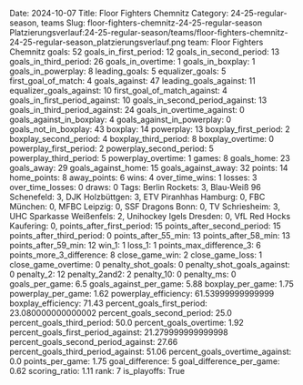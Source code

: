 Date: 2024-10-07
Title: Floor Fighters Chemnitz
Category: 24-25-regular-season, teams
Slug: floor-fighters-chemnitz-24-25-regular-season
Platzierungsverlauf:24-25-regular-season/teams/floor-fighters-chemnitz-24-25-regular-season_platzierungsverlauf.png
team: Floor Fighters Chemnitz
goals: 52
goals_in_first_period: 12
goals_in_second_period: 13
goals_in_third_period: 26
goals_in_overtime: 1
goals_in_boxplay: 1
goals_in_powerplay: 8
leading_goals: 5
equalizer_goals: 5
first_goal_of_match: 4
goals_against: 47
leading_goals_against: 11
equalizer_goals_against: 10
first_goal_of_match_against: 4
goals_in_first_period_against: 10
goals_in_second_period_against: 13
goals_in_third_period_against: 24
goals_in_overtime_against: 0
goals_against_in_boxplay: 4
goals_against_in_powerplay: 0
goals_not_in_boxplay: 43
boxplay: 14
powerplay: 13
boxplay_first_period: 2
boxplay_second_period: 4
boxplay_third_period: 8
boxplay_overtime: 0
powerplay_first_period: 2
powerplay_second_period: 5
powerplay_third_period: 5
powerplay_overtime: 1
games: 8
goals_home: 23
goals_away: 29
goals_against_home: 15
goals_against_away: 32
points: 14
home_points: 8
away_points: 6
wins: 4
over_time_wins: 1
losses: 3
over_time_losses: 0
draws: 0
Tags:  Berlin Rockets: 3,  Blau-Weiß 96 Schenefeld: 3,  DJK Holzbüttgen: 3,  ETV Piranhhas Hamburg: 0,  FBC München: 0,  MFBC Leipzig: 0,  SSF Dragons Bonn: 0,  TV Schriesheim: 3,  UHC Sparkasse Weißenfels: 2,  Unihockey Igels Dresden: 0,  VfL Red Hocks Kaufering: 0,
points_after_first_period: 15
points_after_second_period: 15
points_after_third_period: 0
points_after_55_min: 13
points_after_58_min: 13
points_after_59_min: 12
win_1: 1
loss_1: 1
points_max_difference_3: 6
points_more_3_difference: 8
close_game_win: 2
close_game_loss: 1
close_game_overtime: 0
penalty_shot_goals: 0
penalty_shot_goals_against: 0
penalty_2: 12
penalty_2and2: 2
penalty_10: 0
penalty_ms: 0
goals_per_game: 6.5
goals_against_per_game: 5.88
boxplay_per_game: 1.75
powerplay_per_game: 1.62
powerplay_efficiency: 61.53999999999999
boxplay_efficiency: 71.43
percent_goals_first_period: 23.080000000000002
percent_goals_second_period: 25.0
percent_goals_third_period: 50.0
percent_goals_overtime: 1.92
percent_goals_first_period_against: 21.279999999999998
percent_goals_second_period_against: 27.66
percent_goals_third_period_against: 51.06
percent_goals_overtime_against: 0.0
points_per_game: 1.75
goal_difference: 5
goal_difference_per_game: 0.62
scoring_ratio: 1.11
rank: 7
is_playoffs: True
